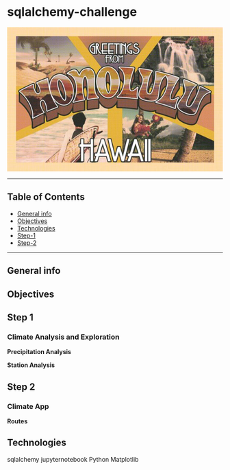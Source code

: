 # sqlalchemy-challenge

![alt text](Images/honolulu_postcard.jpg)

- - - - - - - - - - - - - - - - - - - - - - - - - - - - - - - - - - - - - - - - -

## Table of Contents
* [General info](#general-info)
* [Objectives](#objectives)
* [Technologies](#technologies)
* [Step-1](#Step-1)
* [Step-2](#Step-2)

- - - - - - - - - - - - - - - - - - - - - - - - - - - - - - - - - - - - - - - - -

## General info
## Objectives

## Step 1

### Climate Analysis and Exploration

**Precipitation Analysis**

**Station Analysis**

## Step 2

### Climate App

**Routes**

## Technologies

sqlalchemy
jupyternotebook
Python
Matplotlib